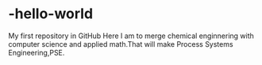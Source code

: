 # -hello-world
My first repository in GitHub
Here I am to merge chemical enginnering with computer science and applied math.That will make Process Systems Engineering,PSE.
